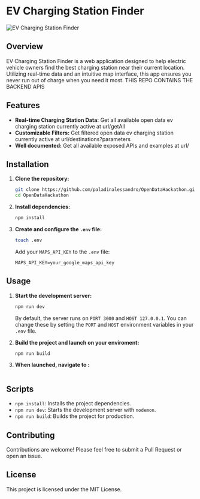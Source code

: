 # EV Charging Station Finder

![EV Charging Station Finder](https://i.giphy.com/media/v1.Y2lkPTc5MGI3NjExcGh4dDhiN3dycG0ycmd6eWdjZW10c2p4dTBlZWhrOGxhbjdmcGhoOCZlcD12MV9pbnRlcm5hbF9naWZfYnlfaWQmY3Q9Zw/7WtudzD9XpxXG/giphy.gif)

## Overview
EV Charging Station Finder is a web application designed to help electric vehicle owners find the best charging station near their current location. Utilizing real-time data and an intuitive map interface, this app ensures you never run out of charge when you need it most.
THIS REPO CONTAINS THE BACKEND APIS

## Features
- **Real-time Charging Station Data:** Get all available open data ev charging station currently active at url/getAll
- **Customizable Filters:** Get filtered open data ev charging station currently active at url/destinations?parameters
- **Well documented:** Get all available exposed APIs and examples at url/

## Installation

1. **Clone the repository:**
    ```sh
    git clone https://github.com/paladinalessandro/OpenDataHackathon.git
    cd OpenDataHackathon
    ```

2. **Install dependencies:**
    ```sh
    npm install
    ```

3. **Create and configure the `.env` file:**
    ```sh
    touch .env
    ```
    Add your `MAPS_API_KEY` to the `.env` file:
    ```env
    MAPS_API_KEY=your_google_maps_api_key
    ```

## Usage

1. **Start the development server:**
    ```sh
    npm run dev
    ```
    By default, the server runs on `PORT 3000` and `HOST 127.0.0.1`. You can change these by setting the `PORT` and `HOST` environment variables in your `.env` file.

2. **Build the project and launch on your enviroment:**
    ```sh
    npm run build
    ```
3. **When launched, navigate to :**
    ```Open your browser and go to http://HOST/ and take a look at the docs
    ```


## Scripts

- `npm install`: Installs the project dependencies.
- `npm run dev`: Starts the development server with `nodemon`.
- `npm run build`: Builds the project for production.

## Contributing
Contributions are welcome! Please feel free to submit a Pull Request or open an issue.

## License
This project is licensed under the MIT License.